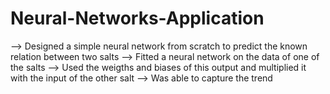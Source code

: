 # Neural-Networks-Application

--> Designed a simple neural network from scratch to predict the known relation between two salts
--> Fitted a neural network on the data of one of the salts
--> Used the weigths and biases of this output and multiplied it with the input of the other salt
--> Was able to capture the trend

